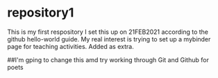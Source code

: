# repository1
This is my first respository
I set this up on 21FEB2021 according to the github hello-world guide.
My real interest is trying to set up a mybinder page for teaching activities. 
Added as extra.

##I'm gping to change this amd try working through Git and Github for poets
